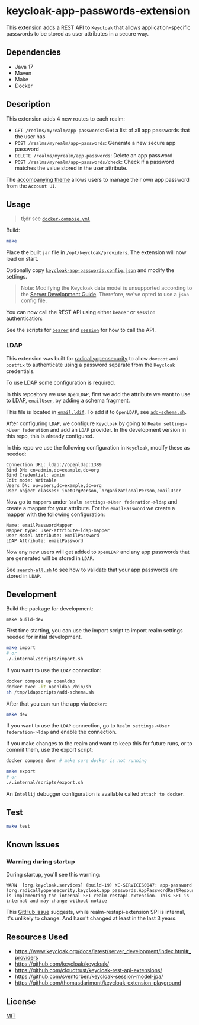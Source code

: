 # keycloak-app-passwords-extension

This extension adds a REST API to `Keycloak` that allows application-specific passwords to be stored as user attributes in a secure way.

## Dependencies

- Java 17
- Maven
- Make
- Docker

## Description

This extension adds 4 new routes to each realm:

- `GET /realms/myrealm/app-passwords`: Get a list of all app passwords that the user has
- `POST /realms/myrealm/app-passwords`: Generate a new secure app password
- `DELETE /realms/myrealm/app-passwords`: Delete an app password
- `POST /realms/myrealm/app-passwords/check`: Check if a password matches the value stored in the user attribute.

The [accompanying theme](../theme) allows users to manage their own app password from the `Account UI`.

## Usage

> tl;dr see [`docker-compose.yml`](./docker-compose.yml)

Build:

```sh
make
```

Place the built `jar` file in `/opt/keycloak/providers`. The extension will now load on start.

Optionally copy [`keycloak-app-passwords.config.json`](./keycloak-app-passwords.config.json) and modify the settings.

> Note: Modifying the Keycloak data model is unsupported according to the [Server Development Guide](https://www.keycloak.org/docs/latest/server_development/#_extensions_jpa). Therefore, we've opted to use a `json` config file.

You can now call the REST API using either `bearer` or `session` authentication:

See the scripts for [`bearer`](.internal/api/bearer.sh) and [`session`](.internal/api/session.sh) for how to call the API.

### LDAP

This extension was built for [radicallyopensecurity](https://radicallyopensecurity.com) to allow `dovecot` and `postfix` to authenticate using a password separate from the `Keycloak` credentials.

To use LDAP some configuration is required.

In this repository we use `OpenLDAP`, first we add the attribute we want to use to LDAP, `emailUser`, by adding a schema fragment.

This file is located in [`email.ldif`](.internal/ldap/email.ldif). To add it to `OpenLDAP`, see [`add-schema.sh`](.internal/ldap/add-schema.sh).

After configuring `LDAP`, we configure `Keycloak` by going to `Realm settings->User federation` and add an `LDAP` provider. In the development version in this repo, this is already configured.

In this repo we use the following configuration in `Keycloak`, modify these as needed:

```
Connection URL: ldap://openldap:1389
Bind DN: cn=admin,dc=example,dc=org
Bind Credential: admin
Edit mode: Writable
Users DN: ou=users,dc=example,dc=org
User object classes: inetOrgPerson, organizationalPerson,emailUser
```

Now go to `mappers` under `Realm settings->User federation->ldap` and create a mapper for your attribute. For the `emailPassword` we create a mapper with the following configuration:

```
Name: emailPasswordMapper
Mapper type: user-attribute-ldap-mapper
User Model Attribute: emailPassword
LDAP Attribute: emailPassword
```

Now any new users will get added to `OpenLDAP` and any app passwords that are generated will be stored in `LDAP`.

See [`search-all.sh`](.internal/ldap/search-all.sh) to see how to validate that your app passwords are stored in `LDAP`.

## Development

Build the package for development:

```shell
make build-dev
```

First time starting, you can use the import script to import realm settings needed for initial development.

```sh
make import
# or
./.internal/scripts/import.sh
```

If you want to use the `LDAP` connection:

```sh
docker compose up openldap
docker exec -it openldap /bin/sh
sh /tmp/ldapscripts/add-schema.sh
```

After that you can run the app via `Docker`:

```sh
make dev
```

If you want to use the `LDAP` connection, go to `Realm settings->User federation->ldap` and enable the connection.

If you make changes to the realm and want to keep this for future runs, or to commit them, use the export script:

```sh
docker compose down # make sure docker is not running

make export
# or
./.internal/scripts/export.sh
```

An `Intellij` debugger configuration is available called `attach to docker`.

## Test

```sh
make test
```

## Known Issues

### Warning during startup

During startup, you'll see this warning:

```
WARN  [org.keycloak.services] (build-19) KC-SERVICES0047: app-password (org.radicallyopensecurity.keycloak.app_passwords.AppPasswordRestResourceProviderFactory) is implementing the internal SPI realm-restapi-extension. This SPI is internal and may change without notice
```

This [GitHub issue](https://github.com/keycloak/keycloak/issues/11114) suggests, while realm-restapi-extension SPI is internal, it's unlikely to change. And hasn't changed at least in the last 3 years.

## Resources Used

- https://www.keycloak.org/docs/latest/server_development/index.html#_providers
- https://github.com/keycloak/keycloak/
- https://github.com/cloudtrust/keycloak-rest-api-extensions/
- https://github.com/sventorben/keycloak-session-model-jpa/
- https://github.com/thomasdarimont/keycloak-extension-playground

## License

[MIT](./LICENSE.md)
